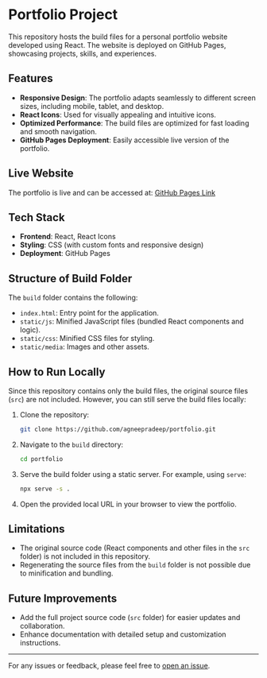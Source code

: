 # Portfolio Project

This repository hosts the build files for a personal portfolio website developed using React. The website is deployed on GitHub Pages, showcasing projects, skills, and experiences.

## Features
- **Responsive Design**: The portfolio adapts seamlessly to different screen sizes, including mobile, tablet, and desktop.
- **React Icons**: Used for visually appealing and intuitive icons.
- **Optimized Performance**: The build files are optimized for fast loading and smooth navigation.
- **GitHub Pages Deployment**: Easily accessible live version of the portfolio.

## Live Website
The portfolio is live and can be accessed at:
[GitHub Pages Link](https://agneepradeep.github.io/portfolio)

## Tech Stack
- **Frontend**: React, React Icons
- **Styling**: CSS (with custom fonts and responsive design)
- **Deployment**: GitHub Pages

## Structure of Build Folder
The `build` folder contains the following:
- `index.html`: Entry point for the application.
- `static/js`: Minified JavaScript files (bundled React components and logic).
- `static/css`: Minified CSS files for styling.
- `static/media`: Images and other assets.

## How to Run Locally
Since this repository contains only the build files, the original source files (`src`) are not included. However, you can still serve the build files locally:

1. Clone the repository:
   ```bash
   git clone https://github.com/agneepradeep/portfolio.git
   ```

2. Navigate to the `build` directory:
   ```bash
   cd portfolio
   ```

3. Serve the build folder using a static server. For example, using `serve`:
   ```bash
   npx serve -s .
   ```

4. Open the provided local URL in your browser to view the portfolio.

## Limitations
- The original source code (React components and other files in the `src` folder) is not included in this repository.
- Regenerating the source files from the `build` folder is not possible due to minification and bundling.

## Future Improvements
- Add the full project source code (`src` folder) for easier updates and collaboration.
- Enhance documentation with detailed setup and customization instructions.

---
For any issues or feedback, please feel free to [open an issue](https://github.com/agneepradeep/portfolio/issues).

